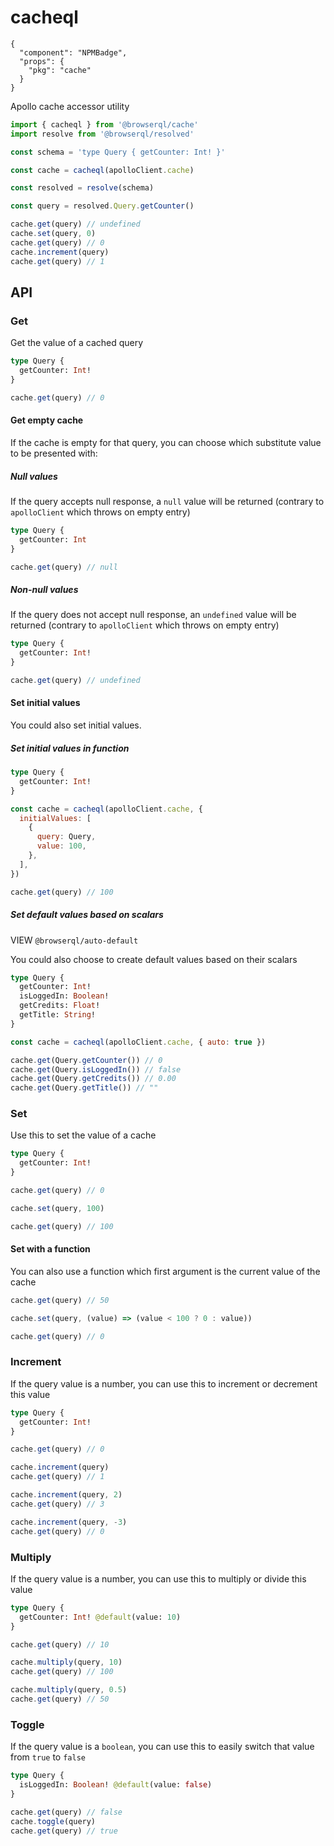 # cacheql

```component
{
  "component": "NPMBadge",
  "props": {
    "pkg": "cache"
  }
}
```

Apollo cache accessor utility

```javascript
import { cacheql } from '@browserql/cache'
import resolve from '@browserql/resolved'

const schema = 'type Query { getCounter: Int! }'

const cache = cacheql(apolloClient.cache)

const resolved = resolve(schema)

const query = resolved.Query.getCounter()

cache.get(query) // undefined
cache.set(query, 0)
cache.get(query) // 0
cache.increment(query)
cache.get(query) // 1
```

## API

### Get

Get the value of a cached query

```graphql
type Query {
  getCounter: Int!
}
```

```javascript
cache.get(query) // 0
```

#### Get empty cache

If the cache is empty for that query, you can choose which substitute value to be presented with:

##### Null values

If the query accepts null response, a `null` value will be returned (contrary to `apolloClient` which throws on empty entry)

```graphql
type Query {
  getCounter: Int
}
```

```javascript
cache.get(query) // null
```

##### Non-null values

If the query does not accept null response, an `undefined` value will be returned (contrary to `apolloClient` which throws on empty entry)

```graphql
type Query {
  getCounter: Int!
}
```

```javascript
cache.get(query) // undefined
```

#### Set initial values

You could also set initial values.

##### Set initial values in function

```graphql
type Query {
  getCounter: Int!
}
```

```javascript
const cache = cacheql(apolloClient.cache, {
  initialValues: [
    {
      query: Query,
      value: 100,
    },
  ],
})

cache.get(query) // 100
```

##### Set default values based on scalars

VIEW `@browserql/auto-default`

You could also choose to create default values based on their scalars

```graphql
type Query {
  getCounter: Int!
  isLoggedIn: Boolean!
  getCredits: Float!
  getTitle: String!
}
```

```javascript
const cache = cacheql(apolloClient.cache, { auto: true })

cache.get(Query.getCounter()) // 0
cache.get(Query.isLoggedIn()) // false
cache.get(Query.getCredits()) // 0.00
cache.get(Query.getTitle()) // ""
```

### Set

Use this to set the value of a cache

```graphql
type Query {
  getCounter: Int!
}
```

```javascript
cache.get(query) // 0

cache.set(query, 100)

cache.get(query) // 100
```

#### Set with a function

You can also use a function which first argument is the current value of the cache

```javascript
cache.get(query) // 50

cache.set(query, (value) => (value < 100 ? 0 : value))

cache.get(query) // 0
```

### Increment

If the query value is a number, you can use this to increment or decrement this value

```graphql
type Query {
  getCounter: Int!
}
```

```javascript
cache.get(query) // 0

cache.increment(query)
cache.get(query) // 1

cache.increment(query, 2)
cache.get(query) // 3

cache.increment(query, -3)
cache.get(query) // 0
```

### Multiply

If the query value is a number, you can use this to multiply or divide this value

```graphql
type Query {
  getCounter: Int! @default(value: 10)
}
```

```javascript
cache.get(query) // 10

cache.multiply(query, 10)
cache.get(query) // 100

cache.multiply(query, 0.5)
cache.get(query) // 50
```

### Toggle

If the query value is a `boolean`, you can use this to easily switch that value from `true` to `false`

```graphql
type Query {
  isLoggedIn: Boolean! @default(value: false)
}
```

```javascript
cache.get(query) // false
cache.toggle(query)
cache.get(query) // true
```
